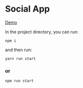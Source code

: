 # Social App


[Demo](https://socialapp-eb4e3.firebaseapp.com/)


In the project directory, you can run:
```
npm i
```
and then run:
```
yarn run start
```
### or

```
npm run start
```
